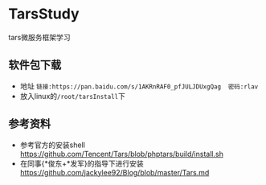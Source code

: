# TarsStudy
tars微服务框架学习

## 软件包下载
* 地址 `链接:https://pan.baidu.com/s/1AKRnRAF0_pfJULJDUxgQag  密码:rlav`
* 放入linux的`/root/tarsInstall`下

## 参考资料
>
* 参考官方的安装shell https://github.com/Tencent/Tars/blob/phptars/build/install.sh
* 在同事{*俊东+*发军}的指导下进行安装 https://github.com/jackylee92/Blog/blob/master/Tars.md
